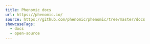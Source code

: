 ```yaml
---
title: Phenomic docs
url: https://phenomic.io/
source: https://github.com/phenomic/phenomic/tree/master/docs
showcaseTags:
  - docs
  - open-source
---
```

